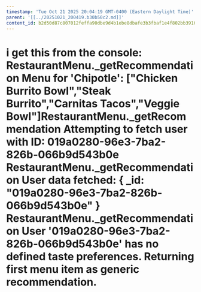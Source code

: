 ```yaml
---
timestamp: 'Tue Oct 21 2025 20:04:19 GMT-0400 (Eastern Daylight Time)'
parent: '[[../20251021_200419.b30b50c2.md]]'
content_id: b2d50d87c807012feffa90dbe9d4b1ebe8dbafe3b3fbaf1e4f802bb3916a1e06
---
```


# i get this from the console: RestaurantMenu.\_getRecommendation Menu for 'Chipotle': \["Chicken Burrito Bowl","Steak Burrito","Carnitas Tacos","Veggie Bowl"]RestaurantMenu.\_getRecommendation Attempting to fetch user with ID: 019a0280-96e3-7ba2-826b-066b9d543b0e RestaurantMenu.\_getRecommendation User data fetched: { \_id: "019a0280-96e3-7ba2-826b-066b9d543b0e" } RestaurantMenu.\_getRecommendation User '019a0280-96e3-7ba2-826b-066b9d543b0e' has no defined taste preferences. Returning first menu item as generic recommendation.
